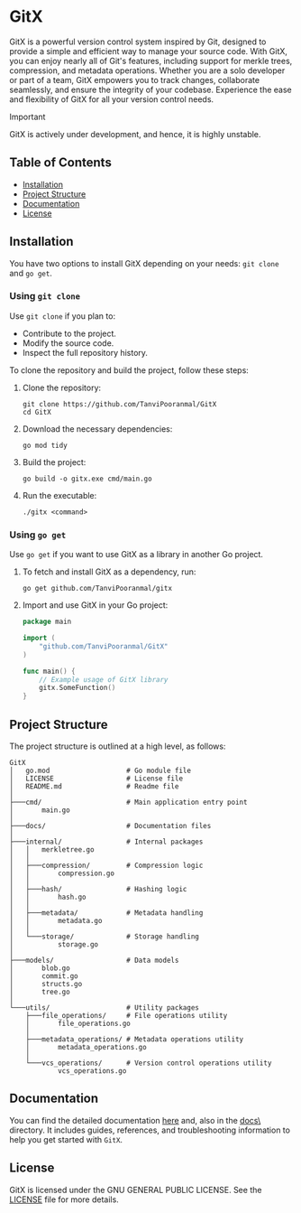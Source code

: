 # GitX

GitX is a powerful version control system inspired by Git, designed to provide a simple and efficient way to manage your source code. With GitX, you can enjoy nearly all of Git's features, including support for merkle trees, compression, and metadata operations. Whether you are a solo developer or part of a team, GitX empowers you to track changes, collaborate seamlessly, and ensure the integrity of your codebase. Experience the ease and flexibility of GitX for all your version control needs.

> [!IMPORTANT]
> GitX is actively under development, and hence, it is highly unstable.

## Table of Contents

- [Installation](#installation)
- [Project Structure](#project-structure)
- [Documentation](#documentation)
- [License](#license)

## Installation

You have two options to install GitX depending on your needs: `git clone` and `go get`.

### Using `git clone`

Use `git clone` if you plan to:
- Contribute to the project.
- Modify the source code.
- Inspect the full repository history.

To clone the repository and build the project, follow these steps:

1. Clone the repository:
   ```
   git clone https://github.com/TanviPooranmal/GitX
   cd GitX
   ```
2. Download the necessary dependencies:
    ```
    go mod tidy
    ```
3. Build the project:
    ```
    go build -o gitx.exe cmd/main.go
    ```
4. Run the executable:
    ```
    ./gitx <command>
    ```

### Using `go get`

Use `go get` if you want to use GitX as a library in another Go project.

1. To fetch and install GitX as a dependency, run:

    ```
    go get github.com/TanviPooranmal/gitx
    ```
2. Import and use GitX in your Go project:
    ```go
    package main

    import (
        "github.com/TanviPooranmal/GitX"
    )

    func main() {
        // Example usage of GitX library
        gitx.SomeFunction()
    }
    ```

## Project Structure

The project structure is outlined at a high level, as follows:

```
GitX
│   go.mod                   # Go module file
│   LICENSE                  # License file
│   README.md                # Readme file
│
├───cmd/                     # Main application entry point
│       main.go
│
├───docs/                    # Documentation files
│          
├───internal/                # Internal packages
│   │   merkletree.go
│   │
│   ├───compression/         # Compression logic
│   │       compression.go
│   │
│   ├───hash/                # Hashing logic
│   │       hash.go
│   │
│   ├───metadata/            # Metadata handling
│   │       metadata.go
│   │
│   └───storage/             # Storage handling
│           storage.go
│
├───models/                  # Data models
│       blob.go
│       commit.go
│       structs.go
│       tree.go
│
└───utils/                   # Utility packages
    ├───file_operations/     # File operations utility
    │       file_operations.go
    │
    ├───metadata_operations/ # Metadata operations utility
    │       metadata_operations.go
    │
    └───vcs_operations/      # Version control operations utility
            vcs_operations.go
```

## Documentation

You can find the detailed documentation [here](https://tanvipooranmal.github.io/GitX/) and, also in the [docs\ ](https://github.com/TanviPooranmal/GitX/tree/main/docs) directory. It includes guides, references, and troubleshooting information to help you get started with `GitX`.

## License

GitX is licensed under the GNU GENERAL PUBLIC LICENSE. See the [LICENSE](LICENSE.MD) file for more details.
